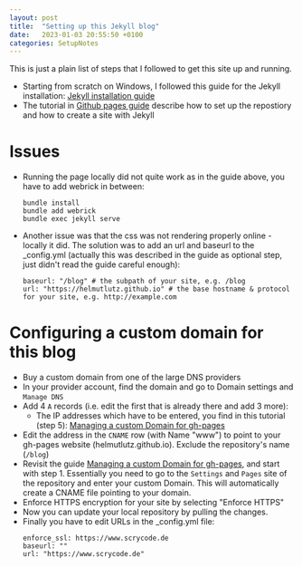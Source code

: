 ```yaml
---
layout: post
title:  "Setting up this Jekyll blog"
date:   2023-01-03 20:55:50 +0100
categories: SetupNotes
---
```

This is just a plain list of steps that I followed to get this site up and running.  
- Starting from scratch on Windows, I followed this guide for the Jekyll installation: [Jekyll installation guide][jekyll-installation]
- The tutorial in [Github pages guide][ghpages-setup] describe how to set up the repostiory and how to create a site with Jekyll
  
# Issues
- Running the page locally did not quite work as in the guide above, you have to add webrick in between: 
    ```
    bundle install
    bundle add webrick
    bundle exec jekyll serve
    ```
  
- Another issue was that the css was not rendering properly online - locally it did. The solution was to add an url and baseurl to the _config.yml (actually this was described in the guide as optional step, just didn't read the guide careful enough):  
    ```
    baseurl: "/blog" # the subpath of your site, e.g. /blog
    url: "https://helmutlutz.github.io" # the base hostname & protocol for your site, e.g. http://example.com
    ```

# Configuring a custom domain for this blog
- Buy a custom domain from one of the large DNS providers
- In your provider account, find the domain and go to Domain settings and `Manage DNS`
- Add 4 `A` records (i.e. edit the first that is already there and add 3 more):
    - The IP addresses which have to be entered, you find in this tutorial (step 5): [Managing a custom Domain for gh-pages][managing-custom-domain]
- Edit the address in the `CNAME` row (with Name "www") to point to your gh-pages website (helmutlutz.github.io). Exclude the repository's name (`/blog`)
- Revisit the guide [Managing a custom Domain for gh-pages][managing-custom-domain], and start with step 1. Essentially you need to go to the `Settings` and `Pages` site of the repository and enter your custom Domain. This will automatically create a CNAME file pointing to your domain.
- Enforce HTTPS encryption for your site by selecting "Enforce HTTPS"
- Now you can update your local repository by pulling the changes.
- Finally you have to edit URLs in the _config.yml file:
    ```
    enforce_ssl: https://www.scrycode.de
    baseurl: ""
    url: "https://www.scrycode.de"
    ```


[jekyll-installation]: https://jekyllrb.com/docs/installation/windows/
[ghpages-setup]: https://docs.github.com/en/pages/setting-up-a-github-pages-site-with-jekyll/creating-a-github-pages-site-with-jekyll#creating-your-site
[adding-content-to-ghpages]: https://docs.github.com/en/pages/setting-up-a-github-pages-site-with-jekyll/adding-content-to-your-github-pages-site-using-jekyll
[managing-custom-domain]: https://docs.github.com/en/pages/configuring-a-custom-domain-for-your-github-pages-site/managing-a-custom-domain-for-your-github-pages-site